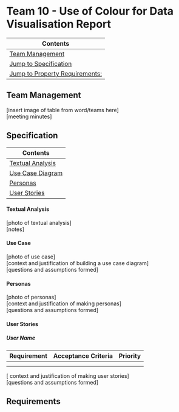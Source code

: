 # Team 10 - Use of Colour for Data Visualisation Report 
|Contents|
|--------|
|[Team Management](#team-management)|
|[Jump to Specification](#specification)|
|[Jump to Property Requirements:](#requirements)|




## Team Management 

[insert image of table from word/teams here]
<br>
[meeting minutes]

## Specification 

|Contents|
|--------|
|[Textual Analysis](###textual_analysis)|
|[Use Case Diagram ](###use_case)|
|[Personas](###personas)|
|[User Stories](###user_stories)|

#### Textual Analysis 

[photo of textual analysis]<br>
[notes]

#### Use Case 

[photo of use case]<br>
[context and justification of building a use case diagram]<br>
[questions and assumptions formed]

#### Personas 

[photo of personas]<br>
[context and justification of making personas]<br>
[questions and assumptions formed]

#### User Stories 

##### User Name


| Requirement | Acceptance Criteria | Priority | 
| ------------------ | -------------------- | ----- |
|  | | | 
|  |  | | 

[ context and justification of making user stories] <br>
[questions and assumptions formed]

## Requirements 
